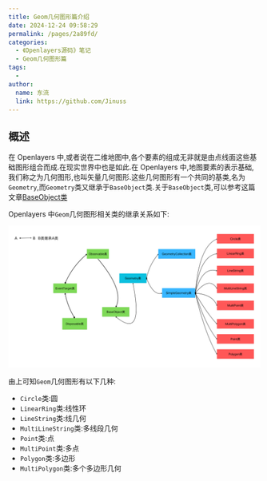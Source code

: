 ```yaml
---
title: Geom几何图形篇介绍
date: 2024-12-24 09:58:29
permalink: /pages/2a89fd/
categories:
  - 《Openlayers源码》笔记
  - Geom几何图形篇
tags:
  -
author:
  name: 东流
  link: https://github.com/Jinuss
---
```


## 概述

在 Openlayers 中,或者说在二维地图中,各个要素的组成无非就是由点线面这些基础图形组合而成.在现实世界中也是如此.在 Openlayers 中,地图要素的表示基础,我们称之为几何图形,也叫矢量几何图形.这些几何图形有一个共同的基类,名为`Geometry`,而`Geometry`类又继承于`BaseObject`类.关于`BaseObject`类,可以参考这篇文章[BaseObject类](https://jinuss.github.io/blog/pages/f0659f/)

Openlayers 中`Geom`几何图形相关类的继承关系如下:

<img src="../../Demo/image/Openlayers_geom.png"/>

由上可知`Geom`几何图形有以下几种:

- `Circle`类:圆
- `LinearRing`类:线性环
- `LineString`类:线几何
- `MultiLineString`类:多线段几何
- `Point`类:点
- `MultiPoint`类:多点
- `Polygon`类:多边形
- `MultiPolygon`类:多个多边形几何
